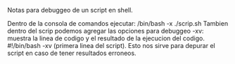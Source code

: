 Notas para debuggeo de un script en shell.

Dentro de la consola de comandos ejecutar: /bin/bash -x ./scrip.sh
Tambien dentro del scrip podemos agregar las opciones para debuggeo -xv: muestra la linea de codigo y el resultado de la ejecucion del codigo.
#!/bin/bash -xv (primera linea del script).
Esto nos sirve para depurar el script en caso de tener resultados erroneos.
